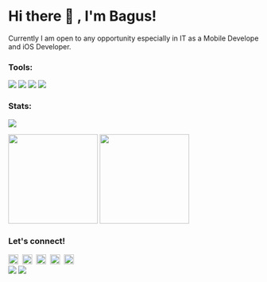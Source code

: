 # Hi there 👋 , I'm Bagus!
Currently I am open to any opportunity especially in IT as a Mobile Develope and iOS Developer. 

### Tools:
<p>
    <img src="https://img.shields.io/badge/OS-MacOS-blue?&logo=apple" />
    <img src="https://img.shields.io/badge/Code-Swift-blue?&logo=swift" />
    <img src="https://img.shields.io/badge/IDE-Xcode-blue?&logo=xcode" />
    <img src="https://img.shields.io/badge/Text%20Editor-Visual%20Studio%20Code-blue?&logo=visual%20studio%20code&logoColor=blue" />
</p>

### Stats:
<img src="https://gpvc.arturio.dev/bagusfe" />
<p>
    <img src="https://github-readme-stats.vercel.app/api?username=bagusfe&show_icons=true&include_all_commits=true&count_private=true" height=180 />
    <img src="https://github-readme-stats.vercel.app/api/top-langs/?username=bagusfe&layout=compact" height=180 />
</p>

### Let's connect!
<p>
    <a href="https://www.linkedin.com/in/bagusfedotid" target="blank"><img src="https://cdn.jsdelivr.net/npm/simple-icons@3.4.0/icons/linkedin.svg" height="20" /></a>&nbsp;
    <a href="https://twitter.com/bagusfedotid" target="blank"><img src="https://cdn.jsdelivr.net/npm/simple-icons@3.4.0/icons/twitter.svg" height="20" /></a>&nbsp;
    <a href="https://www.youtube.com/c/isjustyoga1" target="blank"><img src="https://cdn.jsdelivr.net/npm/simple-icons@3.4.0/icons/youtube.svg" height="20" /></a>&nbsp;
    <a href="https://www.instagram.com/bagusfe.id/" target="blank"><img src="https://cdn.jsdelivr.net/npm/simple-icons@3.4.0/icons/instagram.svg" height="20" /></a>&nbsp;
    <a href="http://api.whatsapp.com/send?phone=6281250510066&text=Hello%20Bagus!%20" target="blank"><img src="https://cdn.jsdelivr.net/npm/simple-icons@3.4.0/icons/whatsapp.svg" height="20" /></a>
    <br>
    <a href="https://bagusfe.id" target="blank"><img src="https://img.shields.io/badge/Website-https://bagusfe.id-green?" /></a>
    <a href="https://www.paypal.me/gewdfe" target="blank"><img src="https://ionicabizau.github.io/badges/paypal.svg" /></a>
</p>


<!--
**bagusfe/bagusfe** is a ✨ _special_ ✨ repository because its `README.md` (this file) appears on your GitHub profile.

Here are some ideas to get you started:

- 🔭 I’m currently working on ...
- 🌱 I’m currently learning ...
- 👯 I’m looking to collaborate on ...
- 🤔 I’m looking for help with ...
- 💬 Ask me about ...
- 📫 How to reach me: ...
- 😄 Pronouns: ...
- ⚡ Fun fact: ...
-->
